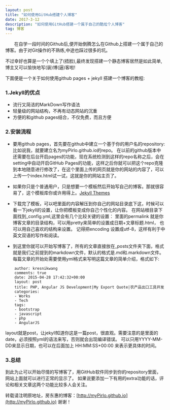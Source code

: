 ```yaml
---
layout: post
title: "如何使用GitHub搭建个人博客"
date: 2017-3-12 
description: "如何使用GitHub搭建一个属于自己的酷炫个人博客"
tag: 博客 
---   
```


　　在自学一段时间的Github后,便开始倒腾怎么在Github上搭建一个属于自己的博客。由于对Git操作的不熟练,中途也踩过很多的坑。

不过幸好也算是一个个填上了(捂脸),最终发现搭建一个静态博客居然是如此简单,博主又可以愉快地写(装)博(逼)客啦!

下面便是一个关于如何使用github pages + jekyll 搭建一个博客的教程:

### 1.Jekyll的优点

* 流行又简洁的MarkDown写作语法
* 轻量级的网站结构，不再有动态网站的沉重
* 方便的和github pages结合，不仅免费，而且方便　

### 2.安装流程  

* 要用github pages，首先要在github中建立一个基于你的用户名的repository: 比如说我，就要建立名为myPirlo.github.io的repo。
在以前的github版本中还需要在后台开启pages的功能，现在系统检测到这样的repo名称之后，会在setting中自动开启GitHub Pages的功能，这样之后你就可以把这个repo克隆到本地随意进行修改了，在这个里面上传的网页就是你的网站的内容了，可以上传一个index.html试一试，这就是你的网站主页了。

* 如果你只是个普通用户，只是想要一个模板然后开始写自己的博客。那就很容易了，这个模板库你或许用得上。<a href="https://link.zhihu.com/?target=http%3A//jekyllthemes.org/">Jekyll Themes</a>

* 下载完了模板，可以吧里面的内容解压到你自己的网站目录底下这，时候可以看一下jekyll的设置，让你把模板变成你自己个性化的内容。
在网站根目录下面找到_config.yml,这里会有几个比较关键的设置： 里面的permalink 就是你博客文章的目录结构，可以用pretty来简单的设置成日期+文章标题.html，
也可以用自己喜欢的结构来设置。 记得把encoding 设置成utf-8，这样有利于中英文双语的写作和阅读。

* 到这里你就可以开始写博客了，所有的文章直接放在_posts文件夹下面，格式就是我们之前提到的markdown文件，默认的格式是.md和.markdown文件。
每篇文章的开始处需要使用yml格式来写明这篇文章的简单介绍，格式如下:

```
    author: kresnikwang
    comments: true
    date: 2015-04-28 17:42:32+00:00
    layout: post
    title: PHP, Angular JS Development|My Export Quote|农产品出口工具开发
    categories:
    - Works
    - Tech
    tags:
    - bootstrap
    - javascript
    - php
    - AngularJS
```

layout就是post，让jekyll知道你这是一篇post，很直观。需要注意的是里面的date，必须按照yml的语法来写，否则就会出现编译错误。
可以只用YYYY-MM-DD来显示日期，也可以在后面加上 HH:MM:SS+00:00 来表示更具体的时间。

### 3.总结         

到此为止可以开始尽情的写博客了，用GitHub软件同步到你的repository里面，网站上面就可以进行正常的显示了。
如果说要添加一下有用的extra功能的话，评论和相关文章这两个功能比较多人会关注。

转载请注明原地址，房东惠的博客：[http://myPirlo.github.io](http://myPirlo.github.io) 谢谢！
